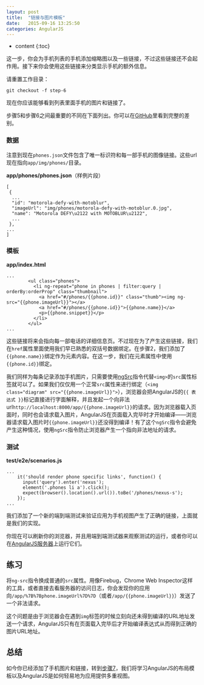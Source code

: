 ```yaml
---
layout: post
title:  "链接与图片模板"
date:   2015-09-16 13:25:50
categories: AngularJS
---
```


* content
{:toc}

这一步，你会为手机列表的手机添加缩略图以及一些链接，不过这些链接还不会起作用。接下来你会使用这些链接来分类显示手机的额外信息。

请重置工作目录：

    git checkout -f step-6

现在你应该能够看到列表里面手机的图片和链接了。

步骤5和步骤6之间最重要的不同在下面列出。你可以在[GitHub][]里看到完整的差别。

### 数据

注意到现在`phones.json`文件包含了唯一标识符和每一部手机的图像链接。这些url现在指向`app/img/phones/`目录。

**app/phones/phones.json**（样例片段）

    [
     {
      ...
      "id": "motorola-defy-with-motoblur",
      "imageUrl": "img/phones/motorola-defy-with-motoblur.0.jpg",
      "name": "Motorola DEFY\u2122 with MOTOBLUR\u2122",
      ...
     },
    ...
    ]

### 模板

**app/index.html**

    ...
            <ul class="phones">
              <li ng-repeat="phone in phones | filter:query | orderBy:orderProp" class="thumbnail">
                <a href="#/phones/{{phone.id}}" class="thumb"><img ng-src="{{phone.imageUrl}}"></a>
                <a href="#/phones/{{phone.id}}">{{phone.name}}</a>
                <p>{{phone.snippet}}</p>
              </li>
            </ul>
    ...

这些链接将来会指向每一部电话的详细信息页。不过现在为了产生这些链接，我们在`href`属性里面使用我们早已熟悉的双括号数据绑定。在步骤2，我们添加了`{{phone.name}}`绑定作为元素内容。在这一步，我们在元素属性中使用`{{phone.id}}`绑定。

我们同样为每条记录添加手机图片，只需要使用[ngSrc][ng.directive:ngSrc]指令代替`<img>`的`src`属性标签就可以了。如果我们仅仅用一个正常`src`属性来进行绑定（`<img class="diagram" src="{{phone.imageUrl}}">`），浏览器会把AngularJS的`{{ 表达式 }}`标记直接进行字面解释，并且发起一个向非法url`http://localhost:8000/app/{{phone.imageUrl}}`的请求。因为浏览器载入页面时，同时也会请求载入图片，AngularJS在页面载入完毕时才开始编译——浏览器请求载入图片时`{{phone.imageUrl}}`还没得到编译！有了这个`ngSrc`指令会避免产生这种情况，使用`ngSrc`指令防止浏览器产生一个指向非法地址的请求。

### 测试

**test/e2e/scenarios.js**

    ...
        it('should render phone specific links', function() {
          input('query').enter('nexus');
          element('.phones li a').click();
          expect(browser().location().url()).toBe('/phones/nexus-s');
        });
    ...

我们添加了一个新的端到端测试来验证应用为手机视图产生了正确的链接，上面就是我们的实现。

你现在可以刷新你的浏览器，并且用端到端测试器来观察测试的运行，或者你可以在[AngularJS服务器](http://angular.github.com/angular-phonecat/step-6/test/e2e/runner.html)上运行它们。

## 练习

将`ng-src`指令换成普通的`src`属性。用像Firebug，Chrome Web Inspector这样的工具，或者直接去看服务器的访问日志，你会发现你的应用向`/app/%7B%7Bphone.imageUrl%7D%7D`（或者`/app/{{phone.imageUrl}}`）发送了一个非法请求。

这个问题是由于浏览器会在遇到`img`标签的时候立刻向还未得到编译的URL地址发送一个请求，AngularJS只有在页面载入完毕后才开始编译表达式从而得到正确的图片URL地址。

## 总结

如今你已经添加了手机图片和链接，转到[步骤7][step_07]，我们将学习AngularJS的布局模板以及AngularJS是如何轻易地为应用提供多重视图。

[GitHub]: https://github.com/angular/angular-phonecat/compare/step-5...step-6
[ng.directive:ngSrc]: http://code.angularjs.org/1.1.0/docs/api/ng.directive:ngSrc
[step_07]: http://angularjs.cn/A00a
